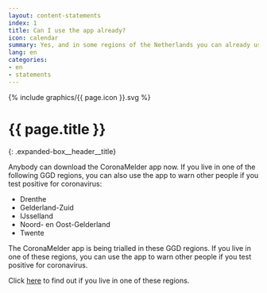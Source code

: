 ```yaml
---
layout: content-statements
index: 1
title: Can I use the app already?
icon: calendar
summary: Yes, and in some regions of the Netherlands you can already use the app to warn other people if you test positive for coronavirus.
lang: en
categories:
- en
- statements
---
```


<div class="expanded-box__header__icon">
  {% include graphics/{{ page.icon }}.svg %}
</div>

# {{ page.title }}
{: .expanded-box__header__title}


Anybody can download the CoronaMelder app now. If you live in one of the following GGD regions, you can also use the app to warn other people if you test positive for coronavirus:
-	Drenthe
-	Gelderland-Zuid
-	IJsselland
-	Noord- en Oost-Gelderland
-	Twente

The CoronaMelder app is being trialled in these GGD regions. If you live in one of these regions, you can use the app to warn other people if you test positive for coronavirus. 

Click <a href="https://www.regioatlas.nl/indelingen/indelingen_indeling/t/ggd_s" target="_blank" rel="noopener">here</a> to find out if you live in one of these regions. 
